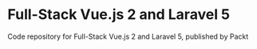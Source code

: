 # Full-Stack Vue.js 2 and Laravel 5

Code repository for Full-Stack Vue.js 2 and Laravel 5, published by Packt
